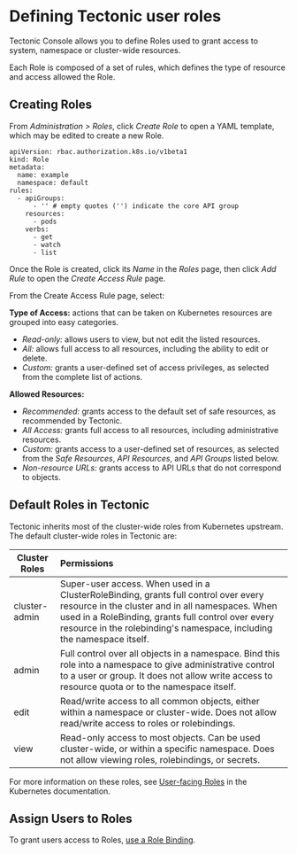 # Defining Tectonic user roles

Tectonic Console allows you to define Roles used to grant access to system, namespace or cluster-wide resources.

Each Role is composed of a set of rules, which defines the type of resource and access allowed the Role.

## Creating Roles

From *Administration > Roles*, click *Create Role* to open a YAML template, which may be edited to create a new Role.

```
apiVersion: rbac.authorization.k8s.io/v1beta1
kind: Role
metadata:
  name: example
  namespace: default
rules:
  - apiGroups:
      - '' # empty quotes ('') indicate the core API group
    resources:
      - pods
    verbs:
      - get
      - watch
      - list
```

Once the Role is created, click its *Name* in the *Roles* page, then click *Add Rule* to open the *Create Access Rule* page.

From the Create Access Rule page, select:

**Type of Access:** actions that can be taken on Kubernetes resources are grouped into easy categories.
* *Read-only:* allows users to view, but not edit the listed resources.
* *All:* allows full access to all resources, including the ability to edit or delete.
* *Custom:* grants a user-defined set of access privileges, as selected from the complete list of actions.

**Allowed Resources:**
* *Recommended:* grants access to the default set of safe resources, as recommended by Tectonic.
* *All Access:* grants full access to all resources, including administrative resources.
* *Custom:* grants access to a user-defined set of resources, as selected from the *Safe Resources*, *API Resources*, and *API Groups* listed below.
* *Non-resource URLs:* grants access to API URLs that do not correspond to objects.

## Default Roles in Tectonic

Tectonic inherits most of the cluster-wide roles from Kubernetes upstream. The default cluster-wide roles in Tectonic are:

| Cluster Roles | Permissions   |
| ------------- |:-------------|
| cluster-admin | Super-user access. When used in a ClusterRoleBinding, grants full control over every resource in the cluster and in all namespaces. When used in a RoleBinding, grants full control over every resource in the rolebinding's namespace, including the namespace itself.|
| admin         | Full control over all objects in a namespace. Bind this role into a namespace to give administrative control to a user or group. It does not allow write access to resource quota or to the namespace itself.|
| edit          | Read/write access to all common objects, either within a namespace or cluster-wide. Does not allow read/write access to roles or rolebindings. |
| view      | Read-only access to most objects. Can be used cluster-wide, or within a specific namespace. Does not allow viewing roles, rolebindings, or secrets.|

For more information on these roles, see [User-facing Roles][user-facing] in the Kubernetes documentation.

## Assign Users to Roles

To grant users access to Roles, [use a Role Binding][role-binding].


[role-binding]: creating-accounts.md#creating-role-bindings
[user-facing]: https://kubernetes.io/docs/admin/authorization/rbac/#user-facing-roles
